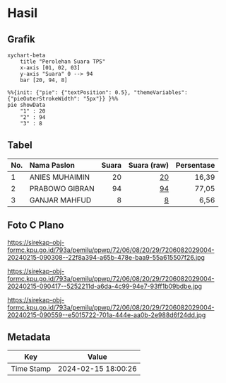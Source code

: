 # Hasil

## Grafik

```mermaid
xychart-beta
    title "Perolehan Suara TPS"
    x-axis [01, 02, 03]
    y-axis "Suara" 0 --> 94
    bar [20, 94, 8]
```

```mermaid
%%{init: {"pie": {"textPosition": 0.5}, "themeVariables": {"pieOuterStrokeWidth": "5px"}} }%%
pie showData
    "1" : 20
    "2" : 94
    "3" : 8
```

## Tabel

| No. | Nama Paslon    | Suara | Suara (raw) | Persentase |
|:--- |:-------------- | -----:| -----------:| ----------:|
| 1   | ANIES MUHAIMIN | 20    | [20][p-1]   | 16,39      |
| 2   | PRABOWO GIBRAN | 94    | [94][p-2]   | 77,05      |
| 3   | GANJAR MAHFUD  | 8     | [8][p-3]    | 6,56       |


[p-1]: https://github.com/gigit-pemilu/pemilu-2024-72-sulawesi-tengah/blob/main/pilpres/hitung-suara/sub/72-sulawesi-tengah/sub/06-morowali/sub/08-bungku-barat/sub/2029-marga-mulya/sub/004-tps/sub/paslon-1.txt
[p-2]: https://github.com/gigit-pemilu/pemilu-2024-72-sulawesi-tengah/blob/main/pilpres/hitung-suara/sub/72-sulawesi-tengah/sub/06-morowali/sub/08-bungku-barat/sub/2029-marga-mulya/sub/004-tps/sub/paslon-2.txt
[p-3]: https://github.com/gigit-pemilu/pemilu-2024-72-sulawesi-tengah/blob/main/pilpres/hitung-suara/sub/72-sulawesi-tengah/sub/06-morowali/sub/08-bungku-barat/sub/2029-marga-mulya/sub/004-tps/sub/paslon-3.txt

## Foto C Plano

https://sirekap-obj-formc.kpu.go.id/793a/pemilu/ppwp/72/06/08/20/29/7206082029004-20240215-090308--22f8a394-a65b-478e-baa9-55a615507f26.jpg

https://sirekap-obj-formc.kpu.go.id/793a/pemilu/ppwp/72/06/08/20/29/7206082029004-20240215-090417--5252211d-a6da-4c99-94e7-93ff1b09bdbe.jpg

https://sirekap-obj-formc.kpu.go.id/793a/pemilu/ppwp/72/06/08/20/29/7206082029004-20240215-090559--e5015722-701a-444e-aa0b-2e988d6f24dd.jpg


## Metadata

| Key        | Value               |
| ---------- | ------------------- |
| Time Stamp | 2024-02-15 18:00:26 |



